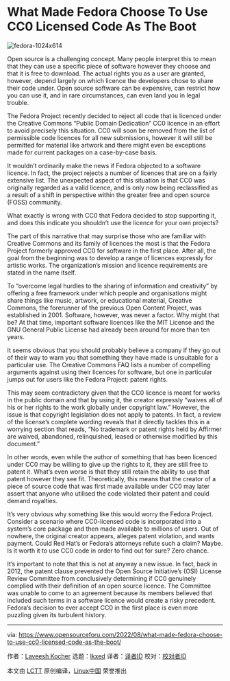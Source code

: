 [#]: subject: "What Made Fedora Choose To Use CC0 Licensed Code As The Boot"
[#]: via: "https://www.opensourceforu.com/2022/08/what-made-fedora-choose-to-use-cc0-licensed-code-as-the-boot/"
[#]: author: "Laveesh Kocher https://www.opensourceforu.com/author/laveesh-kocher/"
[#]: collector: "lkxed"
[#]: translator: " "
[#]: reviewer: " "
[#]: publisher: " "
[#]: url: " "

What Made Fedora Choose To Use CC0 Licensed Code As The Boot
======
![fedora-1024x614][1]

Open source is a challenging concept. Many people interpret this to mean that they can use a specific piece of software however they choose and that it is free to download. The actual rights you as a user are granted, however, depend largely on which licence the developers chose to share their code under. Open source software can be expensive, can restrict how you can use it, and in rare circumstances, can even land you in legal trouble.

The Fedora Project recently decided to reject all code that is licenced under the Creative Commons “Public Domain Dedication” CC0 licence in an effort to avoid precisely this situation. CC0 will soon be removed from the list of permissible code licences for all new submissions, however it will still be permitted for material like artwork and there might even be exceptions made for current packages on a case-by-case basis.

It wouldn’t ordinarily make the news if Fedora objected to a software licence. In fact, the project rejects a number of licences that are on a fairly extensive list. The unexpected aspect of this situation is that CC0 was originally regarded as a valid licence, and is only now being reclassified as a result of a shift in perspective within the greater free and open source (FOSS) community.

What exactly is wrong with CC0 that Fedora decided to stop supporting it, and does this indicate you shouldn’t use the licence for your own projects?

The part of this narrative that may surprise those who are familiar with Creative Commons and its family of licences the most is that the Fedora Project formerly approved CC0 for software in the first place. After all, the goal from the beginning was to develop a range of licences expressly for artistic works. The organization’s mission and licence requirements are stated in the name itself.

To “overcome legal hurdles to the sharing of information and creativity” by offering a free framework under which people and organisations might share things like music, artwork, or educational material, Creative Commons, the forerunner of the previous Open Content Project, was established in 2001. Software, however, was never a factor. Why might that be? At that time, important software licences like the MIT License and the GNU General Public License had already been around for more than ten years.

It seems obvious that you should probably believe a company if they go out of their way to warn you that something they have made is unsuitable for a particular use. The Creative Commons FAQ lists a number of compelling arguments against using their licences for software, but one in particular jumps out for users like the Fedora Project: patent rights.

This may seem contradictory given that the CC0 licence is meant for works in the public domain and that by using it, the creator expressly “waives all of his or her rights to the work globally under copyright law.” However, the issue is that copyright legislation does not apply to patents. In fact, a review of the license’s complete wording reveals that it directly tackles this in a worrying section that reads, “No trademark or patent rights held by Affirmer are waived, abandoned, relinquished, leased or otherwise modified by this document.”

In other words, even while the author of something that has been licenced under CC0 may be willing to give up the rights to it, they are still free to patent it. What’s even worse is that they still retain the ability to use that patent however they see fit. Theoretically, this means that the creator of a piece of source code that was first made available under CC0 may later assert that anyone who utilised the code violated their patent and could demand royalties.

It’s very obvious why something like this would worry the Fedora Project. Consider a scenario where CC0-licensed code is incorporated into a system’s core package and then made available to millions of users. Out of nowhere, the original creator appears, alleges patent violation, and wants payment. Could Red Hat’s or Fedora’s attorneys refute such a claim? Maybe. Is it worth it to use CC0 code in order to find out for sure? Zero chance.

It’s important to note that this is not at anyway a new issue. In fact, back in 2012, the patent clause prevented the Open Source Initiative’s (OSI) License Review Committee from conclusively determining if CC0 genuinely complied with their definition of an open source licence. The Committee was unable to come to an agreement because its members believed that included such terms in a software licence would create a risky precedent. Fedora’s decision to ever accept CC0 in the first place is even more puzzling given its turbulent history.

--------------------------------------------------------------------------------

via: https://www.opensourceforu.com/2022/08/what-made-fedora-choose-to-use-cc0-licensed-code-as-the-boot/

作者：[Laveesh Kocher][a]
选题：[lkxed][b]
译者：[译者ID](https://github.com/译者ID)
校对：[校对者ID](https://github.com/校对者ID)

本文由 [LCTT](https://github.com/LCTT/TranslateProject) 原创编译，[Linux中国](https://linux.cn/) 荣誉推出

[a]: https://www.opensourceforu.com/author/laveesh-kocher/
[b]: https://github.com/lkxed
[1]: https://www.opensourceforu.com/wp-content/uploads/2022/08/fedora-1024x614-1-e1659346500461.jpg
